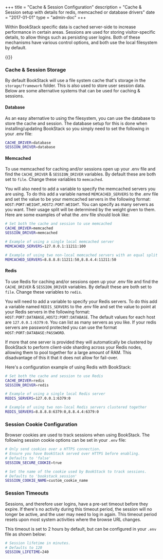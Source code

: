 +++
title = "Cache & Session Configuration"
description = "Cache & Session setup with details for redis, memcached or database drivers"
date = "2017-01-01"
type = "admin-doc"
+++

Within BookStack specific data is cached server-side to increase performance in certain areas.
Sessions are used for storing visitor-specific details, to allow things such as persisting user logins.
Both of these mechanisms have various control options, and both use the local filesystem by default.

{{<toc>}}


### Cache & Session Storage

By default BookStack will use a file system cache that's storage in the `storage/framework` folder. This is also used to store user session data. Below are some alternative systems that can be used for caching & sessions.

#### Database

As an easy alternative to using the filesystem, you can use the database to store the cache and session. The database setup for this is done when installing/updating BookStack so you simply need to set the following in your .env file:

```bash
CACHE_DRIVER=database
SESSION_DRIVER=database
```

#### Memcached

To use memcached for caching and/or sessions open up your .env file and find the `CACHE_DRIVER` & `SESSION_DRIVER` variables. By default these are both set to `file`. Change these variables to `memcached`.

You will also need to add a variable to specify the memcached servers you are using. To do this add a variable named `MEMCACHED_SERVERS` to the .env file and set the value to be your memcached servers in the following format: `HOST:PORT:WEIGHT,HOST2:PORT:WEIGHT`. You can specify as many servers as you want. Their usage split will be determined by the weight given to them. Here are some examples of what the .env file should look like:

```bash
# Set both the cache and session to use memcached
CACHE_DRIVER=memcached
SESSION_DRIVER=memcached

# Example of using a single local memcached server
MEMCACHED_SERVERS=127.0.0.1:11211:100

# Example of using two non-local memcached servers with an equal split
MEMCACHED_SERVERS=8.8.8.8:11211:50,8.8.4.4:11211:50
```

#### Redis

To use Redis for caching and/or sessions open up your .env file and find the `CACHE_DRIVER` & `SESSION_DRIVER` variables. By default these are both set to `file`. Change these variables to `redis`.

You will need to add a variable to specify your Redis servers. To do this add a variable named `REDIS_SERVERS` to the .env file and set the value to point at your Redis servers in the following format: `HOST:PORT:DATABASE,HOST2:PORT:DATABASE`. The default values for each host are `127.0.0.1:6379:0`. You can list as many servers as you like. If your redis servers are password protected you can use the format `HOST:PORT:DATABASE:PASSWORD`.

If more that one server is provided they will automatically be clustered by BookStack to perform client-side sharding across your Redis nodes, allowing them to pool together for a large amount of RAM. This disadvantage of this it that it does not allow for fail-over.

Here's a configuration example of using Redis with BookStack:

```bash
# Set both the cache and session to use Redis
CACHE_DRIVER=redis
SESSION_DRIVER=redis

# Example of using a single local Redis server
REDIS_SERVERS=127.0.0.1:6379:0

# Example of using two non-local Redis servers clustered together
REDIS_SERVERS=8.8.8.8:6379:0,8.8.4.4:6379:0
```

### Session Cookie Configuration

Browser cookies are used to track sessions when using BookStack. The following session cookie options can be set in your `.env` file:

```bash
# Only send cookies over a HTTPS connection.
# Ensure you have BookStack served over HTTPS before enabling.
# Defaults to 'false'
SESSION_SECURE_COOKIE=true

# Set the name of the cookie used by BookStack to track sessions.
# Defaults to 'bookstack_session'
SESSION_COOKIE_NAME=custom_cookie_name
```

### Session Timeouts

Sessions, and therefore user logins, have a pre-set timeout before they expire.
If there's no activity during this timeout period, the session will no longer be active, and the user may need to log in again.
This timeout period resets upon most system activities where the browse URL changes.

This timeout is set to 2 hours by default, but can be configured in your `.env` file as shown below:

```bash
# Session lifetime in minutes.
# Defaults to 120
SESSION_LIFETIME=240
```